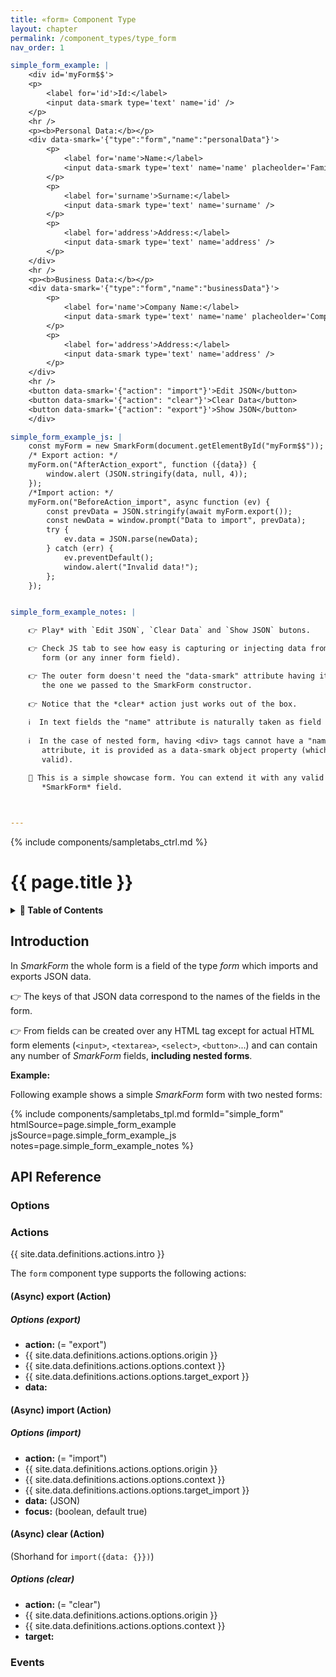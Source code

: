 ```yaml
---
title: «form» Component Type
layout: chapter
permalink: /component_types/type_form
nav_order: 1

simple_form_example: |
    <div id='myForm$$'>
    <p>
        <label for='id'>Id:</label>
        <input data-smark type='text' name='id' />
    </p>
    <hr />
    <p><b>Personal Data:</b></p>
    <div data-smark='{"type":"form","name":"personalData"}'>
        <p>
            <label for='name'>Name:</label>
            <input data-smark type='text' name='name' placheolder='Family name'/>
        </p>
        <p>
            <label for='surname'>Surname:</label>
            <input data-smark type='text' name='surname' />
        </p>
        <p>
            <label for='address'>Address:</label>
            <input data-smark type='text' name='address' />
        </p>
    </div>
    <hr />
    <p><b>Business Data:</b></p>
    <div data-smark='{"type":"form","name":"businessData"}'>
        <p>
            <label for='name'>Company Name:</label>
            <input data-smark type='text' name='name' placheolder='Company Name'/>
        </p>
        <p>
            <label for='address'>Address:</label>
            <input data-smark type='text' name='address' />
        </p>
    </div>
    <hr />
    <button data-smark='{"action": "import"}'>Edit JSON</button>
    <button data-smark='{"action": "clear"}'>Clear Data</button>
    <button data-smark='{"action": "export"}'>Show JSON</button>
    </div>

simple_form_example_js: |
    const myForm = new SmarkForm(document.getElementById("myForm$$"));
    /* Export action: */
    myForm.on("AfterAction_export", function ({data}) {
        window.alert (JSON.stringify(data, null, 4));
    });
    /*Import action: */ 
    myForm.on("BeforeAction_import", async function (ev) {
        const prevData = JSON.stringify(await myForm.export());
        const newData = window.prompt("Data to import", prevData);
        try {
            ev.data = JSON.parse(newData);
        } catch (err) {
            ev.preventDefault();
            window.alert("Invalid data!");
        };
    });


simple_form_example_notes: |

    👉 Play* with `Edit JSON`, `Clear Data` and `Show JSON` butons.

    👉 Check JS tab to see how easy is capturing or injecting data from/to the
       form (or any inner form field).

    👉 The outer form doesn't need the "data-smark" attribute having it is the
       the one we passed to the SmarkForm constructor.
    
    👉 Notice that the *clear* action just works out of the box.
       
    ℹ️  In text fields the "name" attribute is naturally taken as field name.
    
    ℹ️  In the case of nested form, having <div> tags cannot have a "name"
       attribute, it is provided as a data-smark object property (which is always
       valid).

    🚀 This is a simple showcase form. You can extend it with any valid
       *SmarkForm* field.
                  


---
```


{% include components/sampletabs_ctrl.md %}

# {{ page.title }}

<details class="chaptertoc">
<summary>
<strong>📖 Table of Contents</strong>
</summary>

  {{ "
<!-- vim-markdown-toc GitLab -->

* [Introduction](#introduction)
* [API Reference](#api-reference)
    * [Options](#options)
    * [Actions](#actions)
        * [(Async) export (Action)](#async-export-action)
            * [Options (export)](#options-export)
        * [(Async) import (Action)](#async-import-action)
            * [Options (import)](#options-import)
        * [(Async) clear (Action)](#async-clear-action)
            * [Options (clear)](#options-clear)
    * [Events](#events)

<!-- vim-markdown-toc -->
       " | markdownify }}

</details>


Introduction
------------

In *SmarkForm* the whole form is a field of the type *form* which imports and
exports JSON data.

👉 The keys of that JSON data correspond to the names of the fields in the
form.

👉 From fields can be created over any HTML tag except for actual HTML form
elements (`<input>`, `<textarea>`, `<select>`, `<button>`...) and can contain
any number of *SmarkForm* fields, **including nested forms**.

**Example:**

Following example shows a simple *SmarkForm* form with two nested forms:

{% include components/sampletabs_tpl.md
   formId="simple_form"
   htmlSource=page.simple_form_example
   jsSource=page.simple_form_example_js
   notes=page.simple_form_example_notes
%}




API Reference
-------------


### Options


### Actions

{{ site.data.definitions.actions.intro }}

The `form` component type supports the following actions:


#### (Async) export (Action)

##### Options (export)

  * **action:** (= "export")
  * {{ site.data.definitions.actions.options.origin }}
  * {{ site.data.definitions.actions.options.context }}
  * {{ site.data.definitions.actions.options.target_export }}
  * **data:**


#### (Async) import (Action)

##### Options (import)

  * **action:** (= "import")
  * {{ site.data.definitions.actions.options.origin }}
  * {{ site.data.definitions.actions.options.context }}
  * {{ site.data.definitions.actions.options.target_import }}
  * **data:** (JSON)
  * **focus:** (boolean, default true)


#### (Async) clear (Action)

(Shorhand for `import({data: {}})`)

##### Options (clear)

  * **action:** (= "clear")
  * {{ site.data.definitions.actions.options.origin }}
  * {{ site.data.definitions.actions.options.context }}
  * **target:**


### Events




